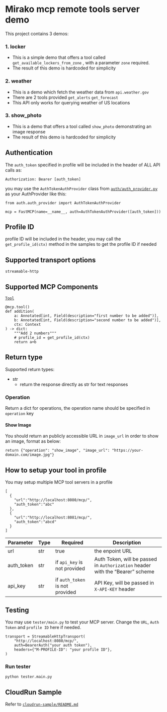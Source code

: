 # Mirako mcp remote tools server demo

This project contains 3 demos:

### 1. locker
* This is a simple demo that offers a tool called `get_available_lockers_from_zone`
, with a parameter `zone` required.
* The result of this demo is hardcoded for simplicity 

### 2. weather
* This is a demo which fetch the weather data from `api.weather.gov`
* There are 2 tools provided `get_alerts` `get_forecast`
* This API only works for querying weather of US locations

### 3. show_photo
* This is a demo that offers a tool called `show_photo` demonstrating an image response
* The result of this demo is hardcoded for simplicity 

## Authentication
The `auth_token` specified in profile will be included in the header of ALL API calls as:
```
Authorization: Bearer [auth_token]
```
you may use the `AuthTokenAuthProvider` class from [`auth/auth_provider.py`](auth/auth_provider.py) as your AuthProvider like this:
```
from auth.auth_provider import AuthTokenAuthProvider

mcp = FastMCP(name=__name__, auth=AuthTokenAuthProvider([auth_token]))
```

## Profile ID
profile ID will be included in the header, you may call the `get_profile_id(ctx)` method in the samples to get the profile ID if needed

## Supported transport options
`streamable-http`

## Supported MCP Components
[`Tool`](https://gofastmcp.com/servers/tools#tools)
```
@mcp.tool()
def addition(
    a: Annotated[int, Field(description="first number to be added")],
    b: Annotated[int, Field(description="second number to be added")],
    ctx: Context
) -> dict:
    """Add 2 numbers"""
    # profile_id = get_profile_id(ctx)
    return a+b
```

## Return type
Supported return types:
* str
  * return the response directly as str for text responses

### Operation
Return a dict for operations, the operation name should be specified in `operation` key

#### Show Image
You should return an publicly accessible URL in `image_url` in order to show an image, format as below:
```
return {"operation": "show_image", "image_url": "https://your-domain.com/image.jpg"}
```

## How to setup your tool in profile
You may setup multiple MCP tool servers in a profile
```
[
  {
    "url":"http://localhost:8080/mcp/",
    "auth_token":"abc"
  },
  {
    "url":"http://localhost:8081/mcp/",
    "auth_token":"abcd"
  }
]
```
| Parameter | Type | Required | Description |
| -------- | ------- | ------- | ------- |
| url | str | true | the enpoint URL |
| auth_token | str | if `api_key` is not provided | Auth Token, will be passed in `Authorization` header with the “Bearer” scheme |
| api_key | str | if `auth_token` is not provided | API Key, will be passed in `X-API-KEY` header |

## Testing
You may use `tester/main.py` to test your MCP server. Change the `URL`, `Auth Token` and `profile ID` here if needed.
```
transport = StreamableHttpTransport(
    "http://localhost:8080/mcp/",
    auth=BearerAuth("your auth token"),
    headers={"M-PROFILE-ID": "your profile ID"},
)
```

### Run tester
```
python tester.main.py
```

## CloudRun Sample
Refer to [`cloudrun-sample/README.md`](cloudrun-sample/README.md)